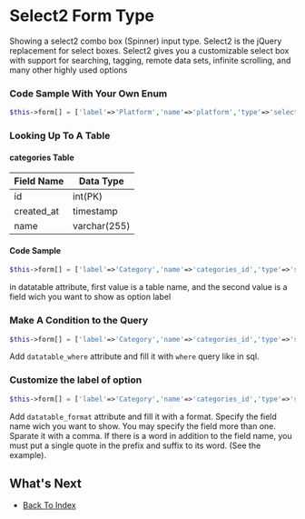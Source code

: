 # Select2 Form Type
Showing a select2 combo box (Spinner) input type. Select2 is the jQuery replacement for select boxes. Select2 gives you a customizable select box with support for searching, tagging, remote data sets, infinite scrolling, and many other highly used options

### Code Sample With Your Own Enum
```php
$this->form[] = ['label'=>'Platform','name'=>'platform','type'=>'select2','dataenum'=>'Android;Ios;Website'];
```
### Looking Up To A Table
#### categories Table
| Field Name | Data Type |
| ---------- | --------- |
| id | int(PK) |
| created_at | timestamp | 
| name | varchar(255) |

#### Code Sample
```php
$this->form[] = ['label'=>'Category','name'=>'categories_id','type'=>'select2','datatable'=>'categories,name'];
```
in datatable attribute, first value is a table name, and the second value is a field wich you want to show as option label

### Make A Condition to the Query
```php
$this->form[] = ['label'=>'Category','name'=>'categories_id','type'=>'select2','datatable'=>'categories,name','datatable_where'=>'id != 3'];
```
Add `datatable_where` attribute and fill it with `where` query like in sql.

### Customize the label of option
```php
$this->form[] = ['label'=>'Category','name'=>'categories_id','type'=>'select2','datatable'=>'categories,name','datatable_format'=>"id,' - ',name"];
```
Add `datatable_format` attribute and fill it with a format. Specify the field name wich you want to show. You may specify the field more than one. Sparate it with a comma. If there is a word in addition to the field name, you must put a single quote in the prefix and suffix to its word. (See the example).


## What's Next
- [Back To Index](./index.md)
